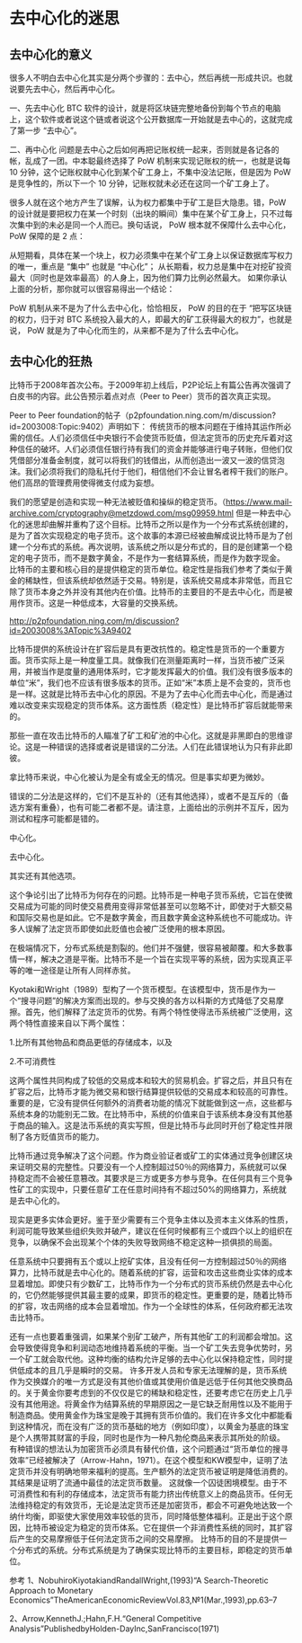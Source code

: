 # 去中心化的迷思

## 去中心化的意义
很多人不明白去中心化其实是分两个步骤的：去中心，然后再统一形成共识。也就说要先去中心，然后再中心化。

一、先去中心化
BTC 软件的设计，就是将区块链完整地备份到每个节点的电脑上，这个软件或者说这个链或者说这个公开数据库一开始就是去中心的，这就完成了第一步 “去中心”。

二、再中心化
问题是去中心之后如何再把记账权统一起来，否则就是各记各的帐，乱成了一团。中本聪最终选择了 PoW 机制来实现记账权的统一，也就是说每 10 分钟，这个记账权就中心化到某个矿工身上，不集中没法记账，但是因为 PoW 是竞争性的，所以下一个 10 分钟，记账权就未必还在这同一个矿工身上了。

很多人就在这个地方产生了误解，认为权力都集中于矿工是巨大隐患。错，PoW 的设计就是要把权力在某一个时刻（出块的瞬间）集中在某个矿工身上，只不过每次集中到的未必是同一个人而已。换句话说， PoW 根本就不保障什么去中心化， PoW 保障的是 2 点：

从短期看，具体在某一个块上，权力必须集中在某个矿工身上以保证数据库写权力的唯一，重点是 “集中” 也就是 “中心化”；
从长期看，权力总是集中在对挖矿投资最大（同时也是效率最高）的人身上，因为他们算力比例必然最大。
如果你承认上面的分析，那你就可以很容易得出一个结论：

PoW 机制从来不是为了什么去中心化，恰恰相反， PoW 的目的在于 “把写区块链的权力，归于对 BTC 系统投入最大的人，即最大的矿工获得最大的权力”，也就是说， PoW 就是为了中心化而生的，从来都不是为了什么去中心化。


## 去中心化的狂热
比特币于2008年首次公布。于2009年初上线后，P2P论坛上有篇公告再次强调了白皮书的内容。此公告预示着点对点（Peer to Peer）货币的首次真正实现。

Peer to Peer foundation的帖子（p2pfoundation.ning.com/m/discussion?id=2003008:Topic:9402）声明如下：
传统货币的根本问题在于维持其运作所必需的信任。人们必须信任中央银行不会使货币贬值，但法定货币的历史充斥着对这种信任的破坏。人们必须信任银行持有我们的资金并能够进行电子转账，但他们仅凭借部分准备金制度，就可以将我们的钱借出，从而创造出一波又一波的信贷泡沫。我们必须将我们的隐私托付于他们，相信他们不会让冒名者榨干我们的账户。他们高昂的管理费用使得微支付成为妄想。

我们的愿望是创造和实现一种无法被贬值和操纵的稳定货币。（https://www.mail-archive.com/cryptography@metzdowd.com/msg09959.html 但是一种去中心化的迷思却曲解并重构了这个目标。比特币之所以是作为一个分布式系统创建的，是为了首次实现稳定的电子货币。这个故事的本源已经被曲解成说比特币是为了创建一个分布式的系统。再次说明，该系统之所以是分布式的，目的是创建第一个稳定的电子货币，而不是数字黄金，不是作为一套结算系统，而是作为数字现金。
比特币的主要和核心目的是提供稳定的货币单位。稳定性是指我们参考了类似于黄金的稀缺性，但该系统却依然适于交易。特别是，该系统交易成本非常低，而且它除了货币本身之外并没有其他内在价值。比特币的主要目的不是去中心化，而是被用作货币。这是一种低成本，大容量的交换系统。

http://p2pfoundation.ning.com/m/discussion?id=2003008%3ATopic%3A9402

比特币提供的系统设计在扩容后是具有更改抗性的。稳定性是货币的一个重要方面。货币实际上是一种度量工具。就像我们在测量距离时一样，当货币被广泛采用，并被当作是度量的通用体系时，它才能发挥最大的价值。我们没有很多版本的单位“米”，我们也不应该有很多版本的货币。正如“米”本质上是不会变的，货币也是一样。这就是比特币去中心化的原因。不是为了去中心化而去中心化，而是通过难以改变来实现稳定的货币体系。这方面性质（稳定性）是比特币扩容后就能带来的。

那些一直在攻击比特币的人瞄准了矿工和矿池的中心化。这就是非黑即白的思维谬论。这是一种错误的选择或者说是错误的二分法。人们在此错误地认为只有非此即彼。

拿比特币来说，中心化被认为是全有或全无的情况。但是事实却更为微妙。

错误的二分法是这样的，它们不是互补的（还有其他选择），或者不是互斥的（备选方案有重叠），也有可能二者都不是。请注意，上面给出的示例并不互斥，因为测试和程序可能都是错的。

中心化。

去中心化。

其实还有其他选项。

这个争论引出了比特币为何存在的问题。比特币是一种电子货币系统，它旨在使微交易成为可能的同时使交易费用变得非常低甚至可以忽略不计，即使对于大额交易和国际交易也是如此。它不是数字黄金，而且数字黄金这种系统也不可能成功。许多人误解了法定货币即使如此贬值也会被广泛使用的根本原因。

在极端情况下，分布式系统是割裂的。他们并不强健，很容易被颠覆。和大多数事情一样，解决之道是平衡。比特币不是一个旨在实现平等的系统，因为实现真正平等的唯一途径是让所有人同样赤贫。

Kyotaki和Wright（1989）型构了一个货币模型。在该模型中，货币是作为一个“搜寻问题”的解决方案而出现的。参与交换的各方以科斯的方式降低了交易摩擦。首先，他们解释了法定货币的优势。有两个特性使得法币系统被广泛使用，这两个特性直接来自以下两个属性：

1.比所有其他物品和商品更低的存储成本，以及

2.不可消费性

这两个属性共同构成了较低的交易成本和较大的贸易机会。扩容之后，并且只有在扩容之后，比特币才能为微交易和银行结算提供较低的交易成本和较高的可靠性。重要的是，它没有提供任何额外的消费者功能的情况下就能做到这一点，这些都与系统本身的功能别无二致。在比特币中，系统的价值来自于该系统本身没有其他基于商品的输入。这是法币系统的真实写照，但是比特币与此同时开创了稳定性并限制了各方贬值货币的能力。

比特币通过竞争解决了这个问题。作为商业验证者或矿工的实体通过竞争创建区块来证明交易的完整性。只要没有一个人控制超过50％的网络算力，系统就可以保持稳定而不会被任意篡改。其要求是三方或更多方参与竞争。在任何具有三个竞争性矿工的实现中，只要任意矿工在任意时间持有不超过50%的网络算力，系统就是去中心化的。

现实是更多实体会更好。鉴于至少需要有三个竞争主体以及资本主义体系的性质，利润可能导致某些组织失败并破产，建议在任何时候都有三个或四个以上的组织在竞争，以确保不会出现某个个体的失败导致网络不稳定这种一损俱损的局面。

任意系统中只要拥有五个或以上挖矿实体，且没有任何一方控制超过50％的网络算力，比特币就是去中心化的。随着系统的扩容，运营和攻击这些商业实体的成本显着增加。即使只有少数矿工，比特币作为一个分布式的货币系统仍然是去中心化的，它仍然能够提供其最主要的成果，即货币的稳定性。更重要的是，随着比特币的扩容，攻击网络的成本会显着增加。作为一个全球性的体系，任何政府都无法攻击比特币。

还有一点也要着重强调，如果某个别矿工破产，所有其他矿工的利润都会增加。这会导致使得竞争和利润动态地维持着系统的平衡。当一个矿工失去竞争优势时，另一个矿工就会取代他。这种均衡的结构允许足够的去中心化以保持稳定性，同时提供低成本的且几乎是瞬时的交易。
许多开发人员和专家无法理解的是，货币系统作为交换媒介的唯一方式是没有其他价值或其使用价值是远低于任何其他交换商品的。关于黄金你要考虑到的不仅仅是它的稀缺和稳定性，还要考虑它在历史上几乎没有其他用途。将黄金作为结算系统的早期原因之一是它缺乏耐用性以及不能用于制造商品。使用黄金作为珠宝是晚于其拥有货币价值的。我们在许多文化中都能看到这种情况，而在没有广泛的货币基础的地方（例如印度），以黄金为基底的珠宝是个人携带其财富的手段，同时也是作为一种凡勃伦商品来表示其所处的阶级。
有种错误的想法认为加密货币必须具有替代价值，这个问题通过“货币单位的搜寻效率”已经被解决了（Arrow-Hahn，1971）。在这个模型和KW模型中，证明了法定货币并没有明确地带来福利的提高。生产额外的法定货币被证明是降低消费的。其结果是证明了流通中最佳的法定货币数量。
这就像一个囚徒困境模型。由于不可消费性和有利的存储成本，法定货币有能力挤出传统意义上的商品货币。任何无法维持稳定的有效货币，无论是法定货币还是加密货币，都会不可避免地达致一个纳什均衡，即驱使大家使用效率较低的货币，同时降低整体福利。正是出于这个原因，比特币被设定为稳定的货币体系。它在提供一个非消费性系统的同时，其扩容后产生的交易摩擦低于任何法定货币之间的交易摩擦。
比特币的目的不是提供一个分布式的系统。分布式系统是为了确保实现比特币的主要目标，即稳定的货币单位。

参考
1、NobuhiroKiyotakiandRandallWright,(1993)“A Search-Theoretic Approach to Monetary Economics”TheAmericanEconomicReviewVol.83,№1(Mar.,1993),pp.63–7

2、Arrow,KennethJ.;Hahn,F.H.“General Competitive Analysis”PublishedbyHolden-DayInc,SanFrancisco(1971)
